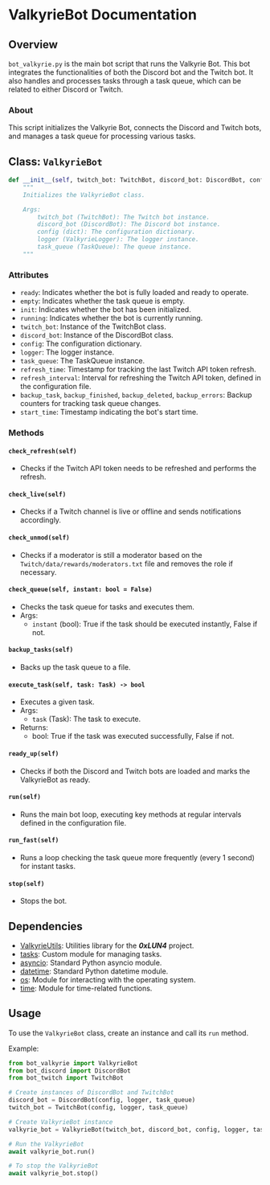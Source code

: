# ValkyrieBot Documentation

## Overview

`bot_valkyrie.py` is the main bot script that runs the Valkyrie Bot. This bot integrates the functionalities of both the Discord bot and the Twitch bot. It also handles and processes tasks through a task queue, which can be related to either Discord or Twitch.

### About

This script initializes the Valkyrie Bot, connects the Discord and Twitch bots, and manages a task queue for processing various tasks.

## Class: `ValkyrieBot`

```python
def __init__(self, twitch_bot: TwitchBot, discord_bot: DiscordBot, config: dict, logger: ValkyrieLogger, task_queue: TaskQueue):
    """
    Initializes the ValkyrieBot class.

    Args:
        twitch_bot (TwitchBot): The Twitch bot instance.
        discord_bot (DiscordBot): The Discord bot instance.
        config (dict): The configuration dictionary.
        logger (ValkyrieLogger): The logger instance.
        task_queue (TaskQueue): The queue instance.
    """
```

### Attributes

- `ready`: Indicates whether the bot is fully loaded and ready to operate.
- `empty`: Indicates whether the task queue is empty.
- `init`: Indicates whether the bot has been initialized.
- `running`: Indicates whether the bot is currently running.
- `twitch_bot`: Instance of the TwitchBot class.
- `discord_bot`: Instance of the DiscordBot class.
- `config`: The configuration dictionary.
- `logger`: The logger instance.
- `task_queue`: The TaskQueue instance.
- `refresh_time`: Timestamp for tracking the last Twitch API token refresh.
- `refresh_interval`: Interval for refreshing the Twitch API token, defined in the configuration file.
- `backup_task`, `backup_finished`, `backup_deleted`, `backup_errors`: Backup counters for tracking task queue changes.
- `start_time`: Timestamp indicating the bot's start time.

### Methods

#### `check_refresh(self)`
- Checks if the Twitch API token needs to be refreshed and performs the refresh.

#### `check_live(self)`
- Checks if a Twitch channel is live or offline and sends notifications accordingly.

#### `check_unmod(self)`
- Checks if a moderator is still a moderator based on the `Twitch/data/rewards/moderators.txt` file and removes the role if necessary.

#### `check_queue(self, instant: bool = False)`
- Checks the task queue for tasks and executes them.
- Args:
  - `instant` (bool): True if the task should be executed instantly, False if not.

#### `backup_tasks(self)`
- Backs up the task queue to a file.

#### `execute_task(self, task: Task) -> bool`
- Executes a given task.
- Args:
  - `task` (Task): The task to execute.
- Returns:
  - bool: True if the task was executed successfully, False if not.

#### `ready_up(self)`
- Checks if both the Discord and Twitch bots are loaded and marks the ValkyrieBot as ready.

#### `run(self)`
- Runs the main bot loop, executing key methods at regular intervals defined in the configuration file.

#### `run_fast(self)`
- Runs a loop checking the task queue more frequently (every 1 second) for instant tasks.

#### `stop(self)`
- Stops the bot.

## Dependencies

- [ValkyrieUtils](https://github.com/ValkyFischer/ValkyrieUtils): Utilities library for the ***0xLUN4*** project.
- [tasks](modules/tasks.md): Custom module for managing tasks.
- [asyncio](https://docs.python.org/3/library/asyncio.html): Standard Python asyncio module.
- [datetime](https://docs.python.org/3/library/datetime.html): Standard Python datetime module.
- [os](https://docs.python.org/3/library/os.html): Module for interacting with the operating system.
- [time](https://docs.python.org/3/library/time.html): Module for time-related functions.

## Usage

To use the `ValkyrieBot` class, create an instance and call its `run` method.

Example:

```python
from bot_valkyrie import ValkyrieBot
from bot_discord import DiscordBot
from bot_twitch import TwitchBot

# Create instances of DiscordBot and TwitchBot
discord_bot = DiscordBot(config, logger, task_queue)
twitch_bot = TwitchBot(config, logger, task_queue)

# Create ValkyrieBot instance
valkyrie_bot = ValkyrieBot(twitch_bot, discord_bot, config, logger, task_queue)

# Run the ValkyrieBot
await valkyrie_bot.run()
```

```python
# To stop the ValkyrieBot
await valkyrie_bot.stop()
```